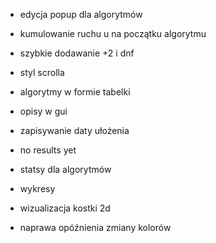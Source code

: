 
- edycja popup dla algorytmów
- kumulowanie ruchu u na początku algorytmu
- szybkie dodawanie +2 i dnf

- styl scrolla
- algorytmy w formie tabelki
- opisy w gui
- zapisywanie daty ułożenia
- no results yet

- statsy dla algorytmów
- wykresy
- wizualizacja kostki 2d

- naprawa opóźnienia zmiany kolorów

